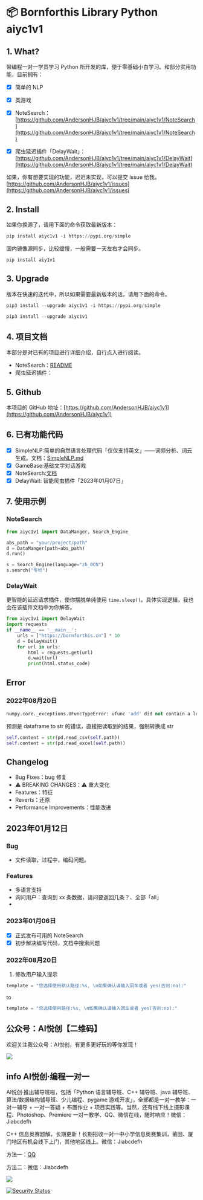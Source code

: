 # 📦 Bornforthis Library Python aiyc1v1

## 1. What?

带编程一对一学员学习 Python 所开发的库，便于零基础小白学习。和部分实用功能，目前拥有：

- [x] 简单的 NLP

- [x] 类游戏
- [x] NoteSearch：[https://github.com/AndersonHJB/aiyc1v1/tree/main/aiyc1v1/NoteSearch](https://github.com/AndersonHJB/aiyc1v1/tree/main/aiyc1v1/NoteSearch)
- [x] 爬虫延迟插件「DelayWait」：[https://github.com/AndersonHJB/aiyc1v1/tree/main/aiyc1v1/DelayWait](https://github.com/AndersonHJB/aiyc1v1/tree/main/aiyc1v1/DelayWait)

如果，你有想要实现的功能，迟迟未实现，可以提交 issue 给我。[https://github.com/AndersonHJB/aiyc1v1/issues](https://github.com/AndersonHJB/aiyc1v1/issues)



## 2. Install

如果你换源了，请用下面的命令获取最新版本：

```python
pip install aiyc1v1 -i https://pypi.org/simple
```

国内镜像源同步，比较缓慢，一般需要一天左右才会同步。

```python
pip install aiy1v1
```

## 3. Upgrade

版本在快速的迭代中，所以如果需要最新版本的话，请用下面的命令。

```python
pip3 install --upgrade aiyc1v1 -i https://pypi.org/simple
```

```python
pip3 install --upgrade aiyc1v1
```



## 4. 项目文档

本部分是对已有的项目进行详细介绍，自行点入进行阅读。

- NoteSearch：[README](https://github.com/AndersonHJB/aiyc1v1/blob/main/aiyc1v1/NoteSearch/README.md)
- 爬虫延迟插件：



## 5. Github

本项目的 GitHub 地址：[https://github.com/AndersonHJB/aiyc1v1](https://github.com/AndersonHJB/aiyc1v1)



## 6. 已有功能代码

- [x] SimpleNLP:简单的自然语言处理代码「仅仅支持英文」——词频分析、词云生成。文档：[SimpleNLP.md](./docs/SimpleNLP.md)
- [x] GameBase:基础文字对话游戏
- [x] NoteSearch:[文档](./aiyc1v1/NoteSearch/README.md)
- [x] DelayWait: 智能爬虫插件「2023年01月07日」

## 7. 使用示例

### NoteSearch

```python
from aiyc1v1 import DataManger, Search_Engine

abs_path = "your/project/path"
d = DataManger(path=abs_path)
d.run()

s = Search_Engine(language="zh_0CN")
s.search("专栏")
```



### DelayWait

更智能的延迟请求插件，使你摆脱单纯使用 `time.sleep()`。具体实现逻辑，我也会在该插件文档中为你解答。

```python
from aiyc1v1 import DelayWait
import requests
if __name__ == '__main__':
    urls = ["https://bornforthis.cn"] * 10
    d = DelayWait()
    for url in urls:
        html = requests.get(url)
        d.wait(url)
        print(html.status_code)
```
## Error

### 2022年08月20日

```python
numpy.core._exceptions.UFuncTypeError: ufunc 'add' did not contain a loop with signature matching types (dtype('float64'), dtype('<U1')) -> None
```

预测是 dataframe to str 的错误，直接把读取到的结果，强制转换成 str

```python
self.content = str(pd.read_csv(self.path))
self.content = str(pd.read_excel(self.path))
```





## Changelog

- Bug Fixes：bug 修复
-  ⚠ BREAKING CHANGES：⚠ 重大变化
- Features：特征
- Reverts：还原
- Performance Improvements：性能改进

## 2023年01月12日

### Bug

- 文件读取，过程中，编码问题。

### Features

- 多语言支持
- 询问用户：查询到 xx 条数据，请问要返回几条？、全部「all」
- 



### 2023年01月06日

- [x] 正式发布可用的 NoteSearch
- [x] 初步解决编写代码，文档中搜索问题

### 2022年08月20日

1. 修改用户输入提示
```python
template = "您选择使用默认路径:%s, \n如果确认请输入回车或者 yes(否则:no):"
```
to
```python
template = "您选择使用路径:%s, \n如果确认请输入回车或者 yes(否则:no):"
```
## 公众号：AI悦创【二维码】

欢迎关注我公众号：AI悦创，有更多更好玩的等你发现！

![](https://bornforthis.cn/gzh.jpg)

## info AI悦创·编程一对一

AI悦创·推出辅导班啦，包括「Python 语言辅导班、C++ 辅导班、java 辅导班、算法/数据结构辅导班、少儿编程、pygame 游戏开发」，全部都是一对一教学：一对一辅导 + 一对一答疑 + 布置作业 + 项目实践等。当然，还有线下线上摄影课程、Photoshop、Premiere 一对一教学、QQ、微信在线，随时响应！微信：Jiabcdefh

C++ 信息奥赛题解，长期更新！长期招收一对一中小学信息奥赛集训，莆田、厦门地区有机会线下上门，其他地区线上。微信：Jiabcdefh

方法一：[QQ](http://wpa.qq.com/msgrd?v=3&uin=1432803776&site=qq&menu=yes)

方法二：微信：Jiabcdefh


![](https://bornforthis.cn/zsxq.jpg)

[![Security Status](https://www.murphysec.com/platform3/v3/badge/1610659414206361600.svg?t=1)](https://www.murphysec.com/accept?code=6e60439b6c9115849c8c231139adc3f5&type=1&from=2&t=2)